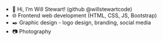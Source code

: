 - 👋 Hi, I’m Will Stewart! (github @willstewartcode)
- 🌐 Frontend web development (HTML, CSS, JS, Bootstrap)
- ✒️ Graphic design - logo design, branding, social media
- 📷 Photography

<!---
willstewartcode/willstewartcode is a ✨ special ✨ repository because its `README.md` (this file) appears on your GitHub profile.
You can click the Preview link to take a look at your changes.
--->
